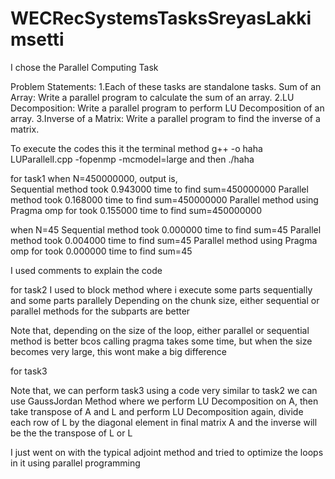 # WECRecSystemsTasksSreyasLakkimsetti


I chose the Parallel Computing Task

Problem Statements:
1.Each of these tasks are standalone tasks.
Sum of an Array:
Write a parallel program to calculate the sum of an array.
2.LU Decomposition:
Write a parallel program to perform LU Decomposition of an array. 
3.Inverse of a Matrix:
Write a parallel program to find the inverse of a matrix. 


To execute the codes
this it the terminal method
g++ -o haha LUParallelI.cpp -fopenmp -mcmodel=large
and then
./haha



for task1
when N=450000000, output is,  
Sequential method took 0.943000 time to find sum=450000000
Parallel method took 0.168000 time to find sum=450000000
Parallel method using Pragma omp for took 0.155000 time to find sum=450000000

when N=45
Sequential method took 0.000000 time to find sum=45
Parallel method took 0.004000 time to find sum=45
Parallel method using Pragma omp for took 0.000000 time to find sum=45

I used comments to explain the code

for task2
I used to block method where i execute some parts sequentially and some parts parallely
Depending on the chunk size, either sequential or parallel methods for the subparts are better

Note that, depending on the size of the loop, either parallel or sequential method is better
bcos calling pragma takes some time, but when the size becomes very large, this wont make a big difference

for task3

Note that, we can perform task3 using a code very similar to task2
we can use GaussJordan Method where we perform LU Decomposition on A, 
then take transpose of A and L and perform LU Decomposition again, 
divide each row of L by the diagonal element in final matrix A
and the inverse will be the the transpose of L or L

I just went on with the typical adjoint method and tried to optimize the loops in it using parallel programming
